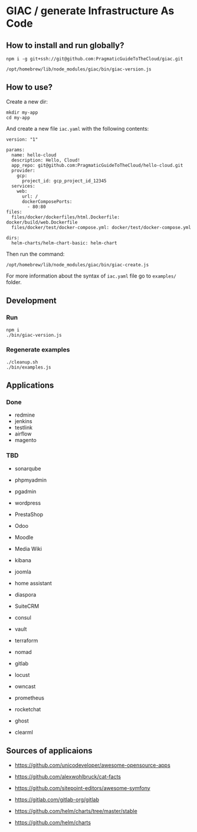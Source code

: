 # GIAC / generate Infrastructure As Code

## How to install and run globally?

```
npm i -g git+ssh://git@github.com:PragmaticGuideToTheCloud/giac.git

/opt/homebrew/lib/node_modules/giac/bin/giac-version.js
```

## How to use?

Create a new dir:

```
mkdir my-app
cd my-app
```

And create a new file `iac.yaml` with the following contents:

```
version: "1"

params:
  name: hello-cloud
  description: Hello, Cloud!
  app_repo: git@github.com:PragmaticGuideToTheCloud/hello-cloud.git
  provider:
    gcp:
      project_id: gcp_project_id_12345
  services:
    web:
      url: /
      dockerComposePorts:
        - 80:80
files:
  files/docker/dockerfiles/html.Dockerfile: docker/build/web.Dockerfile
  files/docker/test/docker-compose.yml: docker/test/docker-compose.yml

dirs:
  helm-charts/helm-chart-basic: helm-chart
```

Then run the command:

```
/opt/homebrew/lib/node_modules/giac/bin/giac-create.js
```

For more information about the syntax of `iac.yaml` file go to `examples/` folder.

## Development

### Run

```
npm i
./bin/giac-version.js
```

### Regenerate examples

```
./cleanup.sh
./bin/examples.js
```

## Applications

### Done

- redmine
- jenkins
- testlink
- airflow
- magento

### TBD

- sonarqube
- phpmyadmin
- pgadmin
- wordpress

- PrestaShop
- Odoo
- Moodle
- Media Wiki
- kibana
- joomla
- home assistant
- diaspora

- SuiteCRM

- consul
- vault
- terraform
- nomad

- gitlab
- locust
- owncast
- prometheus
- rocketchat
- ghost
- clearml


## Sources of applicaions

- https://github.com/unicodeveloper/awesome-opensource-apps
- https://github.com/alexwohlbruck/cat-facts
- https://github.com/sitepoint-editors/awesome-symfony
- https://gitlab.com/gitlab-org/gitlab

- https://github.com/helm/charts/tree/master/stable
- https://github.com/helm/charts
